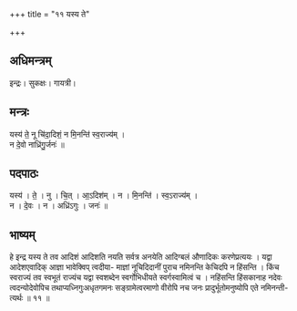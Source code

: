 +++
title = "११ यस्य ते"

+++
## अधिमन्त्रम्
इन्द्रः। सुकक्षः। गायत्री।

## मन्त्रः
यस्य॑ ते॒ नू चि॑दा॒दिशं॒ न मि॒नन्ति॑ स्व॒राज्य॑म् ।  
न दे॒वो नाध्रि॑गु॒र्जनः॑ ॥

## पदपाठः
यस्य॑ । ते॒ । नु । चि॒त् । आ॒ऽदिश॑म् । न । मि॒नन्ति॑ । स्व॒ऽराज्य॑म् ।  
न । दे॒वः । न । अध्रि॑ऽगुः । जनः॑ ॥

## भाष्यम्
हे इन्द्र यस्य ते तव आदिशं आदिशति नयति सर्वत्र अनयेति आदिग्बलं औणादिकः करणेप्रत्ययः । यद्वा आदेशएवादिक् आज्ञा भावेक्विप् त्वदीया- माज्ञां नूचिदिदानीं पुराच नमिनन्ति केचिदपि न हिंसन्ति । किंच स्वराज्यं तव स्वभूतं राज्यंच यद्वा स्वशब्देन स्वर्गोभिधीयते स्वर्गस्वामित्वं च । नहिंसन्ति हिंसकानाह नदेवः त्वदन्योदेवोपिच तथाप्यध्निगुःअधृतगमनः सङ्ग्रामेत्वरमाणो वीरोपि नच जनः प्रादुर्भूतोमनुष्योपि एते नमिनन्ती- त्यर्थः ॥ ११ ॥